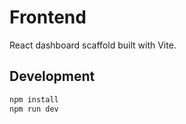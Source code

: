 # Frontend

React dashboard scaffold built with Vite.

## Development

```bash
npm install
npm run dev
```
